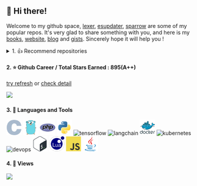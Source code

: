 <div align="">
  
## 👋 Hi there!

Welcome to my github space, [lexer](https://github.com/WGrape/lexer), [esupdater](https://github.com/WGrape/esupdater), [sparrow](https://github.com/WGrape/sparrow) are some of my popular repos. It's very glad to share something with you, and here is my [books](https://github.com/emebook), [website](https://WGrape.github.io/), [blog](https://github.com/WGrape/Blog) and [gists](https://gist.github.com/WGrape/c9b644ccc44fe07805b48c856fbb0420). Sincerely hope it will help you !

<!--Do not measure the quality of my project by the number of stars!-->

<!-- #### Recommend repositories
[lexer](https://github.com/WGrape/lexer), [esupdater](https://github.com/WGrape/esupdater), [parseAOF](https://github.com/WGrape/parseAOF), [bitmap](https://github.com/WGrape/bitmap), [matching](https://github.com/WGrape/matching), [golib](https://github.com/WGrape/golib), [Akama](https://github.com/WGrape/Akama), [apimock](https://github.com/WGrape/apimock), [CIManager](https://github.com/WGrape/CIManager), [posture](https://github.com/WGrape/posture), [APINotice](https://github.com/WGrape/APINotice), [automan](https://github.com/WGrape/automan), [runview](https://github.com/WGrape/runview), [page](https://github.com/WGrape/page)   -->
  
<details>
  <summary>1. 👍 Recommend repositories</summary>

#### (1) Infrastructures
- [ngxway](https://github.com/WGrape/ngxway) : A high-performance Nginx gateway service based on Openresty.
<!-- - [Sherk](https://github.com/WGrape/Sherk) : A Relational Database System Implementation Based On C Language. -->
<!-- - [VirtualMemory](https://github.com/WGrape/VirtualMemory) : A Virtual Memory Implementation In Computer Organization. -->

#### (2) Compiler
- [lexer](https://github.com/WGrape/lexer) : A lexical analyzer based on DFA that is built using JS and supports multi-language extensions.

#### (3) Middleware
- [esupdater](https://github.com/WGrape/esupdater) : A high-performance lightweight framework of PHP to achieve incremental update of ES documents.
- [parseAOF](https://github.com/WGrape/parseAOF) : A simple and fast tool to parse the AOF file of redis.
- [parseRDB](https://github.com/WGrape/parseRDB) : A simple and fast golang library to parse the RDB file of redis.

#### (4) Go Community
- [bitmap](https://github.com/WGrape/bitmap) : A simple and easy-to-use bitmap library based on Go language.
- [matching](https://github.com/WGrape/matching) : A general and configurable user matching library based on Go language.
- [golib](https://github.com/WGrape/golib) : A simple and easy-to-use library in go.
<!-- - [gomicro](https://github.com/WGrape/gomicro) : Build a complete golang microservice ecosystem from scratch. -->
<!-- - [automan](https://github.com/WGrape/automan) : A lightweight and extensible automated testing framework based on Go. -->

<!-- #### (5) PHP Community -->
<!-- - [quicklara](https://github.com/WGrape/quicklara) : Rapid building and getting started with laravel projects. -->

#### (5) Devops and Efficient Tools
- [sparrow](https://github.com/WGrape/sparrow) : A docker tool for one-click startup and management of multi service/environments.
- [posture](https://github.com/WGrape/posture) : The out of box tool for you to write and manage your code in the right posture.
- [page](https://github.com/WGrape/page) : The page for your personal customization.
- [CIManager](https://github.com/WGrape/CIManager) : A lightweight open source framework for efficiently managing common CI/CD for multi projects.
<!-- - [cache](https://github.com/WGrape/cache) : A third-party cache service built on Docker. -->
<!-- - [apimock](https://github.com/WGrape/apimock) : A lightweight solution in golang for API mock and automatic generation of API documentation. -->
<!-- - [APINotice](https://github.com/WGrape/APINotice) : A service-level alarm platform based on kibana watcher. -->
<!-- - [runview](https://github.com/WGrape/runview) : A visual tool for viewing PHP code execution records. -->

#### (6) Learning Resources
- [WGrape.github.io](https://github.com/WGrape/WGrape.github.io) : It's my only website.
- [Blog](https://github.com/WGrape/Blog) : It's my technical blog.
- [mygolint](https://github.com/WGrape/mygolint) : This is a golint tool for learning and research.
<!-- - [Akama](https://github.com/WGrape/Akama) : The Translation articles. -->
<!-- - [go-algorithms](https://github.com/WGrape/go-algorithms) : The common algorithms are implemented in go. -->

</details>

#### 2. ⭐ Github Career /  Total Stars Earned : 895(A++)
<!-- [Down Time] Card throws 'maximum retries exceeded' error 解决方案 https://github.com/anuraghazra/github-readme-stats/issues/1471 -->  
<!-- [Down Time] Card throws 'maximum retries exceeded' error 解决方案 https://github.com/anuraghazra/github-readme-stats#keep-your-fork-up-to-date -->  


[try refresh](https://github.com/WGrape) or [check detail](https://www.githubwrapped.io/WGrape)

<img src="https://github-readme-stats-wgrape.vercel.app/api?username=wgrape&show_icons=false&icon_color=CE1D2D&text_color=718096&bg_color=ffffff&hide_title=true&hide=commits,contribs&count_private=true">
  
#### 3. 🔨 Languages and Tools
<p align="left"> 

<img src="https://raw.githubusercontent.com/devicons/devicon/master/icons/c/c-original.svg" alt="c" width="40" height="40"/>

<img src="https://raw.githubusercontent.com/devicons/devicon/master/icons/go/go-original.svg" alt="go" width="40" height="40"/>

<img src="https://raw.githubusercontent.com/devicons/devicon/master/icons/php/php-original.svg" alt="php" width="40" height="40"/>

<img src="https://raw.githubusercontent.com/devicons/devicon/master/icons/python/python-original.svg" alt="python" width="40" height="40"/>

<img src="https://cdn.jsdelivr.net/gh/devicons/devicon@latest/icons/tensorflow/tensorflow-original.svg" alt="tensorflow" width="40" height="40" />

<img src="https://github.com/WGrape/WGrape/assets/35942268/338d582e-c4b4-4e31-a8e1-fd3e1bca6c16" alt="langchain" width="50" height="50" />

<img src="https://raw.githubusercontent.com/devicons/devicon/master/icons/docker/docker-original-wordmark.svg" alt="docker" width="40" height="40"/>

<img src="https://www.vectorlogo.zone/logos/kubernetes/kubernetes-icon.svg" alt="kubernetes" width="40" height="40"/>

<img src="https://user-images.githubusercontent.com/35942268/178153369-fc8826ac-c71f-4293-93a8-09c1e50ae2b5.png" alt="devops" width="40" height="40" />

<img src="https://raw.githubusercontent.com/devicons/devicon/master/icons/bash/bash-original.svg" alt="bash" width="40" height="40"/>

<img src="https://raw.githubusercontent.com/devicons/devicon/master/icons/lua/lua-original.svg" alt="java" width="40" height="40"/>  

<img src="https://raw.githubusercontent.com/devicons/devicon/master/icons/javascript/javascript-original.svg" alt="javascript" width="40" height="40"/> 

<img src="https://raw.githubusercontent.com/devicons/devicon/master/icons/java/java-original.svg" alt="java" width="40" height="40"/>

<!--


 










-->

</p>

#### 4. 👀 Views
<img src="https://komarev.com/ghpvc/?username=WGrape" />
  
<!-- ### Hi there! 👋 -->
<!-- I am a software engineer, and I love programming and sometimes creating open source projects. -->
  
<!-- ![img](https://img.shields.io/badge/Research-architecture\/middleware\/redis\/database\/backend-red.svg) &nbsp; ![img](https://img.shields.io/badge/Language-c\/java\/go\/php\/python\/javascript\/nodejs-green.svg) &nbsp; ![Profile views](https://komarev.com/ghpvc/?username=WGrape) -->


  
<!-- ![img](https://github-readme-stats.vercel.app/api?username=Wgrape) -->

<!--
Research: architecture/middleware/redis/database/back-end
Language: c/java/go/php/python/javascript/nodejs
-->  
</div>
